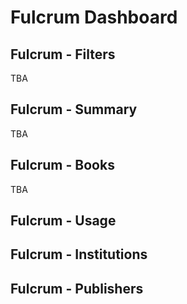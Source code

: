 Fulcrum Dashboard
==========================

## Fulcrum - Filters
TBA

## Fulcrum - Summary 
TBA

## Fulcrum - Books
TBA

## Fulcrum - Usage

## Fulcrum - Institutions

## Fulcrum - Publishers